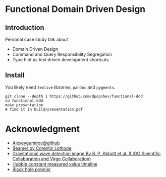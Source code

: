 # Functional Domain Driven Design

## Introduction

Personal case study talk about

- Domain Driven Design
- Command and Query Responsibility Segregation
- Type hint as test driven development shortcuts

## Install

You likely need `texlive` libraries, `pandoc` and `pygments`.

```bas
git clone --depth 1 https://github.com/dpopchev/functional-ddd
cd functional-ddd
make presentation
# find it in build/presentation.pdf
```

# Acknowledgment

- [Alexeygumirov@github](https://github.com/alexeygumirov/pandoc-beamer-how-to?tab=readme-ov-file)
- [Beamer by Corentin Lothode](https://lothode.pages.math.cnrs.fr/pageperso/blog/beamer-with-pandoc/)
- [Gravitational wave detection image By B. P. Abbott et al. (LIGO Scientific Collaboration and Virgo Collaboration)](http://physics.aps.org/featured-article-pdf/10.1103/PhysRevLett.116.061102)
- [Hubble constant measured value timeline](https://www.youtube.com/watch?v=WBfeKz1SG0k)
- [Black hole premier](https://arxiv.org/pdf/1712.03715)
